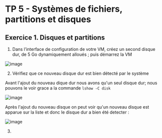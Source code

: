 # TP 5 - Systèmes de fichiers, partitions et disques

## Exercice 1. Disques et partitions

1. Dans l’interface de configuration de votre VM, créez un second disque dur, de 5 Go dynamiquement
alloués ; puis démarrez la VM

![image](https://user-images.githubusercontent.com/80455696/194237396-4d76149b-5857-4d96-9221-d9b9bb0be2fe.png)

2. Vérifiez que ce nouveau disque dur est bien détecté par le système

Avant l'ajout du nouveau dique dur nous avons qu'un seul disque dur; nous pouvons le voir grace a la commande `lshow -C disk`

![image](https://user-images.githubusercontent.com/80455696/194242744-069c0ad5-6970-436d-84eb-2b1a75a693f9.png)

Après l'ajout du nouveau disque on peut voir qu'un nouveau disque est apparue sur la liste et donc le disque dur a bien été detecter :

![image](https://user-images.githubusercontent.com/80455696/194242628-37375a12-194f-4b3d-af12-3b8608084828.png)

3. 
